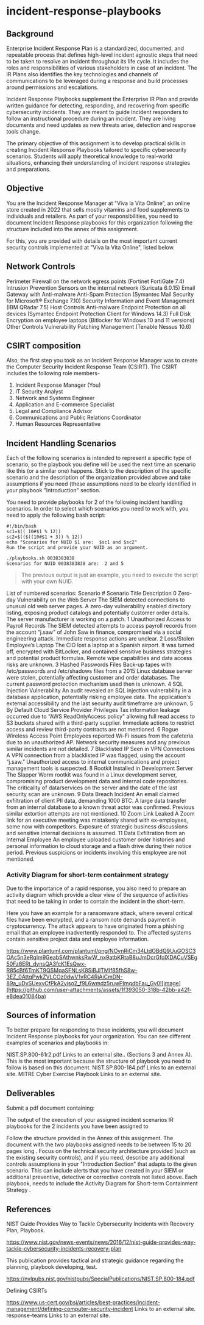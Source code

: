 # incident-response-playbooks

## Background
Enterprise Incident Response Plan is a standardized, documented, and repeatable process that defines high-level incident agnostic steps that need to be taken to resolve an incident throughout its life cycle. It includes the roles and responsibilities of various stakeholders in case of an incident. The IR Plans also identifies the key technologies and channels of communications to be leveraged during a response and build processes around permissions and escalations.

Incident Response Playbooks supplement the Enterprise IR Plan and provide written guidance for detecting, responding, and recovering from specific cybersecurity incidents. They are meant to guide Incident responders to follow an instructional procedure during an incident. They are living documents and need updates as new threats arise, detection and response tools change.

The primary objective of this assignment is to develop practical skills in creating Incident Response Playbooks tailored to specific cybersecurity scenarios. Students will apply theoretical knowledge to real-world situations, enhancing their understanding of incident response strategies and preparations.

 
## Objective
You are the Incident Response Manager at "Viva la Vita Online”, an online store created in 2022 that sells mostly vitamins and food supplements to individuals and retailers. As part of your responsibilities, you need to document Incident Response playbooks for this organization following the structure included into the annex of this assignment.

For this, you are provided with details on the most important current security controls implemented at "Viva la Vita Online", listed below.

## Network Controls
Perimeter Firewall on the network egress points (Fortinet FortiGate 7.4)
Intrusion Prevention Sensors on the internal network (Suricata 6.0.15)
Email Gateway with Anti-malware Anti-Spam Protection (Symantec Mail Security for Microsoft® Exchange 7.10)
Security Information and Event Management (IBM QRadar 7.5)
Host Controls
Anti-malware Endpoint Protection on all devices (Symantec Endpoint Protection Client for Windows 14.3)
Full Disk Encryption on employee laptops (Bitlocker for Windows 10 and 11 versions)
Other Controls
Vulnerability Patching Management (Tenable Nessus 10.6)
 

## CSIRT composition
Also, the first step you took as an Incident Response Manager was to create the Computer Security Incident Response Team (CSIRT). The CSIRT includes the following role members-

1. Incident Response Manager (You)
2. IT Security Analyst
3. Network and Systems Engineer
4. Application and E-commerce Specialist
5. Legal and Compliance Advisor
6. Communications and Public Relations Coordinator
7. Human Resources Representative
 

## Incident Handling Scenarios
Each of the following scenarios is intended to represent a specific type of scenario, so the playbook you define will be used the next time an scenario like this (or a similar one) happens. Stick to the description of the specific scenario and the description of the organization provided above and take assumptions if you need (these assumptions need to be clearly identified in your playbook "Introduction" section. 

You need to provide playbooks for 2 of the following incident handling scenarios. In order to select which scenarios you need to work with, you need to apply the following bash script:

```
#!/bin/bash
sc1=$(( 10#$1 % 12))
sc2=$(($((10#$1 + 3)) % 12))
echo "Scenarios for NUID $1 are:  $sc1 and $sc2"
Run the script and provide your NUID as an argument.
```

```
./playbooks.sh 0038383838
Scenarios for NUID 0038383838 are:  2 and 5
```

> The previous output is just an example, you need to execute the script with  your own NUID. 

List of numbered scenarios:
Scenario #	Scenario Title	Description
0	Zero-day Vulnerability on the Web Server	The SIEM detected connections to unusual old web server pages. A zero-day vulnerability enabled directory listing, exposing product catalogs and potentially customer order details. The server manufacturer is working on a patch.
1	Unauthorized Access to Payroll Records	The SIEM detected attempts to access payroll records from the account “j.saw” of John Saw in finance, compromised via a social engineering attack. Immediate response actions are unclear.
2	Loss/Stolen Employee’s Laptop	The CIO lost a laptop at a Spanish airport. It was turned off, encrypted with BitLocker, and contained sensitive business strategies and potential product formulas. Remote wipe capabilities and data access risks are unknown.
3	Hashed Passwords Files	Back-up tapes with /etc/passwords and /etc/shadows files from a 2015 Linux database server were stolen, potentially affecting customer and order databases. The current password protection mechanism used then is unknown.
4	SQL Injection Vulnerability	An audit revealed an SQL injection vulnerability in a database application, potentially risking employee data. The application's external accessibility and the last security audit timeframe are unknown.
5	By Default Cloud Service Provider Privileges	Tax information leakage occurred due to “AWS ReadOnlyAccess policy" allowing full read access to S3 buckets shared with a third-party supplier. Immediate actions to restrict access and review third-party contracts are not mentioned.
6	Rogue Wireless Access Point	Employees reported Wi-Fi issues from the cafeteria due to an unauthorized AP. Network security measures and any previous similar incidents are not detailed.
7	Blacklisted IP Seen in VPN Connections	A VPN connection from a blacklisted IP was flagged, using the account “j.saw.” Unauthorized access to internal communications and project management tools is suspected.
8	Rootkit Installed in Development Server	The Slapper Worm rootkit was found in a Linux development server, compromising product development data and internal code repositories. The criticality of data/services on the server and the date of the last security scan are unknown.
9	Data Breach Incident	An email claimed exfiltration of client PII data, demanding 1000 BTC. A large data transfer from an internal database to a known threat actor was confirmed. Previous similar extortion attempts are not mentioned.
10	Zoom Link Leaked	A Zoom link for an executive meeting was mistakenly shared with ex-employees, some now with competitors. Exposure of strategic business discussions and sensitive internal decisions is assumed.
11	Data Exfiltration from an Internal Employee	An employee uploaded customer order histories and personal information to cloud storage and a flash drive during their notice period. Previous suspicions or incidents involving this employee are not mentioned.
 

### Activity Diagram for short-term containment strategy 
Due to the importance of a rapid response, you also need to prepare an activity diagram which provide a clear view of the sequence of activities that need to be taking in order to contain the incident in the short-term. 

Here you have an example for a ransomware attack, where several critical files have been encrypted, and a ransom note demands payment in cryptocurrency. The attack appears to have originated from a phishing email that an employee inadvertently responded to. The affected systems contain sensitive project data and employee information.

 https://www.plantuml.com/plantuml/png/NOynRiCm34LtdOBdQ9UuGOSC3OAc5n3eRqIm9GeabSAthwnksRwW_nx9atbKRtaB8uJmDcrGfqlXDACuVSEg50Fz8ERt_dynsQA3fcK1EsQwx-R85cBf6TmKT9QSMqaSFNLsK8SiBJlTMIf85fhS8w-3EZ_0AttqPwkZVLCOz0dwV1vRC4RjAiCmDN-89a_uDvSUexyCfPkA2yiso2_f9L6wmdz5ruwPImqdbFau_Gy0![image](https://github.com/user-attachments/assets/1f393050-318b-42bb-a42f-e8dea01084ba)


## Sources of information 
To better prepare for responding to these incidents, you will document Incident Response playbooks for your organization. You can see different examples of scenarios and playbooks in:

NIST.SP.800-61r2.pdf Links to an external site.. (Sections 3 and Annex A). This is the most important because the structure of playbook you need to follow is based on this document.
NIST.SP.800-184.pdf Links to an external site.
MITRE Cyber Exercise Playbook Links to an external site.
 

## Deliverables
Submit a pdf document containing:

The output of the execution of your assigned incident scenarios
IR playbooks for the 2 incidents you have been assigned to

Follow the structure provided in the Annex of this assignment.
The document with the two playbooks assigned needs to be between 15 to 20 pages long .
Focus on the technical security architecture provided (such as the existing security controls), and if you need, describe any additional controls assumptions in your "Introduction Section" that adapts to the given scenario. This can include alerts that you have created in your SIEM or additional preventive, detective or corrective controls not listed above.
Each playbook, needs to include the Activity Diagram for Short-term Containment Strategy .
 

## References

NIST Guide Provides Way to Tackle Cybersecurity Incidents with Recovery Plan, Playbook.

https://www.nist.gov/news-events/news/2016/12/nist-guide-provides-way-tackle-cybersecurity-incidents-recovery-plan

This publication provides tactical and strategic guidance regarding the planning, playbook developing, test. 

https://nvlpubs.nist.gov/nistpubs/SpecialPublications/NIST.SP.800-184.pdf 

Defining CSIRTs

https://www.us-cert.gov/bsi/articles/best-practices/incident-management/defining-computer-security-incident Links to an external site. response-teams Links to an external site.
